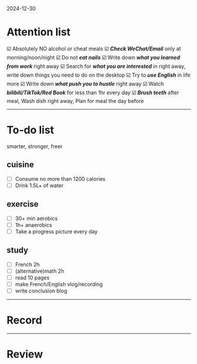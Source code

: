 2024-12-30

# Attention list
☑️ Absolutely NO alcohol or cheat meals
☑️ ***Check WeChat/Email*** only at morning/noon/night
☑️ Do not ***eat nails***
☑️ Write down ***what you learned from work*** right away
☑️ Search for ***what you are interested*** in right away, write down things you need to do on the desktop
☑️ Try to ***use English*** in life more
☑️ Write down ***what push you to hustle*** right away
☑️ Watch ***bilibili/TikTok/Red Book*** for less than 1hr every day
☑️ ***Brush teeth*** after meal, Wash dish right away, Plan for meal the day before


---
# To-do list
smarter, stronger, freer
## cuisine
- [ ] Consume no more than 1200 calories
- [ ] Drink 1.5L+ of water
## exercise
- [ ] 30+ min aerobics
- [ ] 1h+ anaerobics
- [ ] Take a progress picture every day

## study
- [ ] French 2h
- [ ] (alternative)math 2h
- [ ] read 10 pages
- [ ] make French/English vlog/recording
- [ ] write conclusion blog
---
# Record

---
# Review
